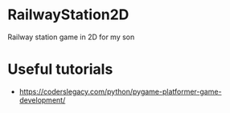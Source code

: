 # RailwayStation2D
Railway station game in 2D for my son


# Useful tutorials
- https://coderslegacy.com/python/pygame-platformer-game-development/


